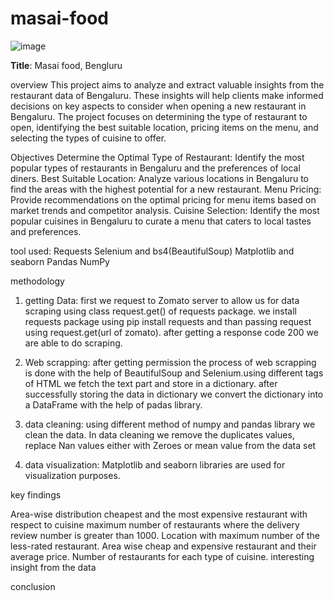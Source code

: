 # masai-food

![image](https://github.com/kapil733/masai-food/assets/155940732/d3239fb1-714c-475d-ae16-6dc39cfc9e9b)

**Title**: Masai food, Bengluru




overview
This project aims to analyze and extract valuable insights from the restaurant data of Bengaluru. These insights will help clients make informed decisions on key aspects to consider when opening a new restaurant in Bengaluru. The project focuses on determining the type of restaurant to open, identifying the best suitable location, pricing items on the menu, and selecting the types of cuisine to offer.

Objectives
Determine the Optimal Type of Restaurant: Identify the most popular types of restaurants in Bengaluru and the preferences of local diners.
Best Suitable Location: Analyze various locations in Bengaluru to find the areas with the highest potential for a new restaurant.
Menu Pricing: Provide recommendations on the optimal pricing for menu items based on market trends and competitor analysis.
Cuisine Selection: Identify the most popular cuisines in Bengaluru to curate a menu that caters to local tastes and preferences.


tool used:
Requests
Selenium and bs4(BeautifulSoup)
Matplotlib and seaborn
Pandas
NumPy




methodology

1) getting Data: first we request to Zomato server to allow us for data scraping using class request.get() of requests package. we install requests package using pip install requests and than passing request using request.get(url of zomato). after getting a response code 200 we are able to do scraping.

2) Web scrapping: after getting permission the process of web scrapping is done with the help of BeautifulSoup and Selenium.using different tags of HTML we fetch the text part and store in a dictionary. after successfully storing the data in dictionary we convert the dictionary into a DataFrame with the help of padas library.

3) data cleaning: using different method of numpy and pandas library we clean the data. In data cleaning we remove the duplicates values, replace Nan values either with Zeroes or mean value from the data set

4) data visualization: Matplotlib and seaborn libraries are used for visualization purposes.


key findings





Area-wise distribution
cheapest and the most expensive restaurant with respect to cuisine
maximum number of restaurants where the delivery review number is greater than 1000.
Location with maximum number of the less-rated restaurant.
Area wise cheap and expensive restaurant and their average price.
Number of restaurants for each type of cuisine.
interesting insight from the data







conclusion

